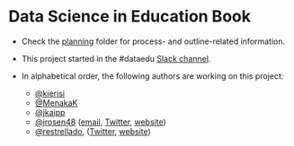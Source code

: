 # Data Science in Education Book 

- Check the [planning](/planning/) folder for process- and outline-related information.

- This project started in the #dataedu [Slack channel](https://dataedu.slack.com/). 

- In alphabetical order, the following authors are working on this project:
  - [@kierisi](https://github.com/kierisi)
  - [@MenakaK](https://github.com/MenakaK)
  - [@jkaipp](https://github.com/jkaipp)
  - [@jrosen48](https://github.com/jrosen48) ([email](mailto:jrosen@msu.edu), [Twitter](http://twitter.com/jrosenberg6432), [website](http://jmichaelrosenberg.com))
  - [@restrellado](https://github.com/restrellado), ([Twitter](http://twitter.com/ryanes), [website](https://ryanestrellado.netlify.com/))
